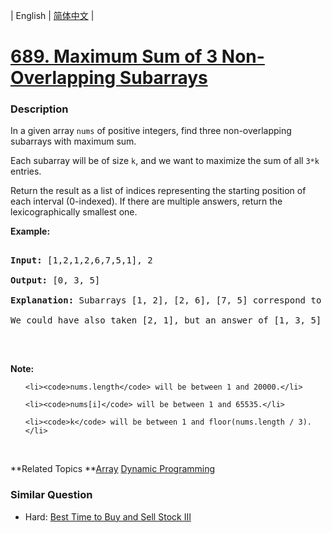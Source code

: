 | English | [简体中文](README.md) |

# [689. Maximum Sum of 3 Non-Overlapping Subarrays](https://leetcode-cn.com/problems/maximum-sum-of-3-non-overlapping-subarrays)
 ### Description
<p>In a given array <code>nums</code> of positive integers, find three non-overlapping subarrays with maximum sum.</p>

<p>Each subarray will be of size <code>k</code>, and we want to maximize the sum of all <code>3*k</code> entries.</p>

<p>Return the result as a list of indices representing the starting position of each interval (0-indexed). If there are multiple answers, return the lexicographically smallest one.</p>

<p><b>Example:</b></p>

<pre>
<b>Input:</b> [1,2,1,2,6,7,5,1], 2
<b>Output:</b> [0, 3, 5]
<b>Explanation:</b> Subarrays [1, 2], [2, 6], [7, 5] correspond to the starting indices [0, 3, 5].
We could have also taken [2, 1], but an answer of [1, 3, 5] would be lexicographically larger.
</pre>

<p>&nbsp;</p>

<p><b>Note:</b></p>

<ul>
	<li><code>nums.length</code> will be between 1 and 20000.</li>
	<li><code>nums[i]</code> will be between 1 and 65535.</li>
	<li><code>k</code> will be between 1 and floor(nums.length / 3).</li>
</ul>

<p>&nbsp;</p>

**Related Topics	**[Array](https://leetcode-cn.com/tag/array) [Dynamic Programming](https://leetcode-cn.com/tag/dynamic-programming) 

### Similar Question
 - Hard:	[Best Time to Buy and Sell Stock III](https://leetcode-cn.com/problems/best-time-to-buy-and-sell-stock-iii) 
